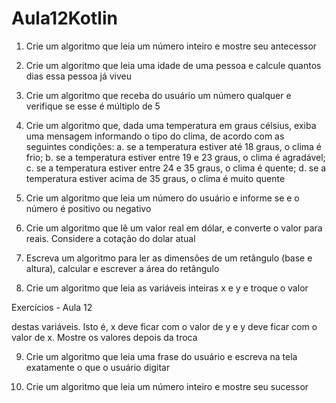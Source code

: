 # Aula12Kotlin

1. Crie um algoritmo que leia um número inteiro e mostre seu
antecessor

2. Crie um algoritmo que leia uma idade de uma pessoa e calcule
quantos dias essa pessoa já viveu

3. Crie um algoritmo que receba do usuário um número qualquer e
verifique se esse é múltiplo de 5

4. Crie um algoritmo que, dada uma temperatura em graus célsius,
exiba uma mensagem informando o tipo do clima, de acordo com as
seguintes condições:
a. se a temperatura estiver até 18 graus, o clima é frio;
b. se a temperatura estiver entre 19 e 23 graus, o clima é
agradável;
c. se a temperatura estiver entre 24 e 35 graus, o clima é quente;
d. se a temperatura estiver acima de 35 graus, o clima é muito
quente

5. Crie um algoritmo que leia um número do usuário e informe se e o
número é positivo ou negativo

6. Crie um algoritmo que lê um valor real em dólar, e converte o valor
para reais. Considere a cotação do dolar atual

7. Escreva um algoritmo para ler as dimensões de um retângulo (base
e altura), calcular e escrever a área do retângulo

8. Crie um algoritmo que leia as variáveis inteiras x e y e troque o valor

Exercícios - Aula 12

destas variáveis. Isto é, x deve ficar com o valor de y e y deve ficar
com o valor de x. Mostre os valores depois da troca

9. Crie um algoritmo que leia uma frase do usuário e escreva na tela
exatamente o que o usuário digitar

10. Crie um algoritmo que leia um número inteiro e mostre seu sucessor
